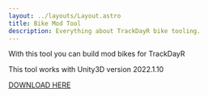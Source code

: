 ```yaml
---
layout: ../layouts/Layout.astro
title: Bike Mod Tool
description: Everything about TrackDayR bike tooling.
---
```


With this tool you can build mod bikes for TrackDayR

This tool works with Unity3D version 2022.1.10

[DOWNLOAD HERE](https://drive.google.com/file/d/1jc23TEwbKqFbUyLCBvdARKPToUxSTJ-W/view?usp=sharing "Bike Mod Tool 2022")